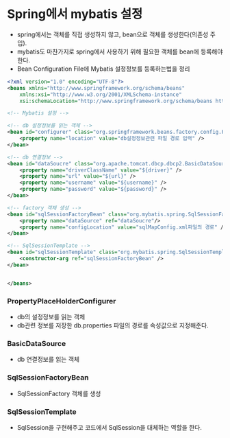 # Spring에서 mybatis 설정
- spring에서는 객체를 직접 생성하지 않고, bean으로 객체를 생성한다(의존성 주입).
- mybatis도 마찬가지로 spring에서 사용하기 위해 필요한 객체를 bean에 등록해야 한다.
- Bean Configuration File에 Mybatis 설정정보를 등록하는법을 정리

```xml
<?xml version="1.0" encoding="UTF-8"?>
<beans xmlns="http://www.springframework.org/schema/beans"
	xmlns:xsi="http://www.w3.org/2001/XMLSchema-instance"
	xsi:schemaLocation="http://www.springframework.org/schema/beans http://www.springframework.org/schema/beans/spring-beans.xsd">

<!-- Mybatis 설정 -->

<!-- db 설정정보를 읽는 객체 -->
<bean id="configurer" class="org.springframework.beans.factory.config.PropertyPlaceholderConfigurer">
	<property name="location" value="db설정정보관련 파일 경로 입력" />
</bean>

<!-- db 연결정보 -->
<bean id="dataSoucre" class="org.apache.tomcat.dbcp.dbcp2.BasicDataSource">
	<property name="driverClassName" value="${driver}" />
	<property name="url" value="${url}" />
	<property name="username" value="${username}" />
	<property name="password" value="${password}" />
</bean>

<!-- factory 객체 생성 -->
<bean id="sqlSessionFactoryBean" class="org.mybatis.spring.SqlSessionFactoryBean">
	<property name="dataSource" ref="dataSoucre"/>
	<property name="configLocation" value="sqlMapConfig.xml파일의 경로" />
</bean>

<!-- SqlSessionTemplate -->
<bean id="sqlSessionTemplate" class="org.mybatis.spring.SqlSessionTemplate">
	<constructor-arg ref="sqlSessionFactoryBean" />	
</bean>


</beans>
```

### PropertyPlaceHolderConfigurer
- db의 설정정보를 읽는 객체
- db관련 정보를 저장한 db.properties 파일의 경로를 속성값으로 지정해준다.

### BasicDataSource
- db 연결정보를 읽는 객체

### SqlSessionFactoryBean
-  SqlSessionFactory 객체를 생성

### SqlSessionTemplate
- SqlSession을 구현해주고 코드에서 SqlSession을 대체하는 역할을 한다.
